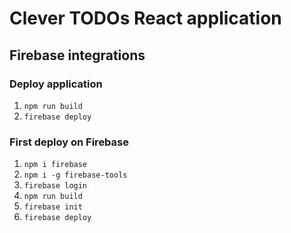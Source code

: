 # Clever TODOs React application

## Firebase integrations

### Deploy application
1. `npm run build`
2. `firebase deploy`

### First deploy on Firebase
1. `npm i firebase`
2. `npm i -g firebase-tools`
3. `firebase login`
4. `npm run build`
5. `firebase init`
6. `firebase deploy`
